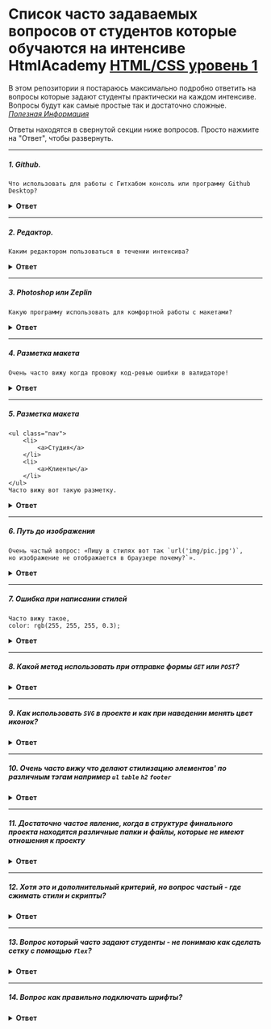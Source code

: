 # Список часто задаваемых вопросов от студентов которые обучаются на интенсиве HtmlAcademy [HTML/CSS уровень 1](https://htmlacademy.ru/intensive/htmlcss)
В этом репозитории я постараюсь максимально подробно ответить на вопросы которые задают студенты практически на каждом интенсиве.
Вопросы будут как самые простые так и достаточно сложные.<br/>
*[Полезная Информация](https://github.com/senchkim/Help---Html-Css-lvl-1/wiki/%D0%A1%D1%82%D1%80%D0%B0%D0%BD%D0%B8%D1%86%D0%B0-%D1%81-%D0%BF%D0%BE%D0%BB%D0%B5%D0%B7%D0%BD%D0%BE%D0%B9-%D0%B8%D0%BD%D1%84%D0%BE%D1%80%D0%BC%D0%B0%D1%86%D0%B8%D0%B5%D0%B9)*

Ответы находятся в свернутой секции ниже вопросов. Просто нажмите на "Ответ", чтобы развернуть.


---

##### 1. Github.
```
Что использовать для работы с Гитхабом консоль или программу Github Desktop?
```

<details><summary><b>Ответ</b></summary>
#### Ответ

Однозначного ответа нет (используя программу Github Desktop можно успешно пройти интенсив), но я советую использовать консоль, хотя и кажется что это сложно на первый взгляд!
Тут стоить отметить, что используя консоль, вы будет использовать минимальное количество команд, а именно всего `4`:
- 1: `git status` — проверить какие файлы вы изменили.
- 2: `git add .` — добавить все изменения чтобы `git` отслеживал измененные файлы.
- 3: `git commit -m "имя коммита""` — сделать коммит или же зафиксировать изменения в гите.
- 4: `git push origin master` — собственно отправить изменения в свой репозиторий.

Стоить добавить, что если вы будете учиться и дальше в Академии, то без консоли не обойтись: дальше будет работа с ветками, надо будет брать изменения из другого репозитория и так далее.
</details>

---

##### 2. Редактор.

```
Каким редактором пользоваться в течении интенсива?
```

<details><summary><b>Ответ</b></summary>

#### Ответ

На лекции советуют использовать либо `Atom` либо `Sublime` - да у них есть преимущества они бесплатные и просты в использовании для нормальной работы придется ставить достаточно много плагинов ( и да их будет достаточно для прохождения интенсива на данном интенсиве),
но если вы планируете серьёзно освоить `FrontEnd` разработку то нужно использовать `IDE` типа `WebStorm` или `PhpStorm` у них очень много возможностей которые уже как говорится из `коробки` то есть встроенных по умолчанию таких как консоль, подсветка синтаксиса, форматирование отступов и так далее...<br/>
`Минус IDE платная программа — месяц бесплатного пользования`
</details>

---

##### 3. Photoshop или Zeplin

```
Какую программу использовать для комфортной работы с макетами?
```

<details><summary><b>Ответ</b></summary>

#### Ответ

Однозначно советую `photoshop` пока это стандарт де факто - дает всю нужную и полезную информацию об элементах в макете, 
в том время как `Zeplin` пытается при выборе элемента в макете дать вам и стили сразу хотя это бесполезная информация которая заводит в заблуждение студентов. <br/>
`Минус - фотошоп платный, неделя бесплатного пользования`
</details>

---

##### 4. Разметка макета

```
Очень часто вижу когда провожу код-ревью ошибки в валидаторе!
```

<details><summary><b>Ответ</b></summary>

#### Ответ

Прежде чем приступать к интенсиву я всем очень советую изучить личный кабинет интенсива (а также пройти интерактивные курсы). Если что не ясно, то спросите у наставника или куратора.
Так вот один из разделов интенсива называется `Критерии`. В нём описаны критерии по которым будут проверять ваш проект. В нём есть критерий `Б5 — Документ проходит проверку на валидность` (ссылочка на [валидатор](https://validator.w3.org/nu/#textarea), так вот перед каждой отправкой проекта на проверку проверяйте ваш код на валидность!
</details>

---

##### 5. Разметка макета

```
<ul class="nav">
    <li>
        <a>Студия</a>
    </li>
    <li>
        <a>Клиенты</a>
    </li>    
</ul>
Часто вижу вот такую разметку.
```

<details><summary><b>Ответ</b></summary>

#### Ответ
>Во-первых
Не бойтесь добавлять классы в разметку.
```
<ul class="nav">
    <li class="nav-item">
        <a class="nav-link">Студия</a>
    </li>
    <li class="nav-item">
        <a class="nav-link">Клиенты</a>
    </li>    
</ul>
```
> Во-вторых<br/>
`.nav a` — не желательно так писать в стилях, потому что стилизовать по тэгу не самая хорошая практика!<br/>
`.nav .nav-link` — стилизация по классу гораздо лучше. Как минимум потому, что неважно какой тэг у вас там `a` или может `span`, 
что позволяет переиспользовать некоторые блоки вашего кода.
</details>

---

##### 6. Путь до изображения

```
Очень частый вопрос: «Пишу в стилях вот так `url('img/pic.jpg')`, 
но изображение не отображается в браузере почему?`».
```

<details><summary><b>Ответ</b></summary>

#### Ответ

Для начала нужно взглянуть на структуру проекта:
> <папка с вашим проектом>
>> <папка css-стили - здесь находится `style.css`> <br/>
>> <папка img-картинки> <br/>
>> <папка js-скрипты> <br/>
>> <index.html>

Когда в `style.css` вы пишите `url('img/pic.jpg')`, то получается что вы ищите папку `img` внутри папки `css`.
Естественно её там нет, потому что у вас неверный относительный путь. 
Вам нужно попасть в `корневую директорию вашего проекта`. Написать нужно вот так `url('../img/pic.jpg')`.
Команда `../` означает переход на одну директорию выше в иерархии каталогов. В нашем случае мы выйдем из папки `css` и попадем в корневую директорию. <br/>
*`Заметка` — в файле `index.html` не нужно не нужно никуда переходить, файл расположен в корневой директории.
`url('img/pic.jpg')` данная запись будет прекрасно работать.*

</details>

---

##### 7. Ошибка при написании стилей

```
Часто вижу такое,
color: rgb(255, 255, 255, 0.3);
```

<details><summary><b>Ответ</b></summary>

#### Ответ

Все максимально просто:<br/>
`color: rgb(255, 255, 255);` - `rgb`принимает 3 параметра <br/>
`color: rgba(255, 255, 255, 0.3);`- `rgba` принимает 4 параметра, последним параметром идёт прозрачность.

</details>

---

##### 8. Какой метод использовать при отправке формы `GET` или `POST`?


<details><summary><b>Ответ</b></summary>

#### Ответ

Начнём с объяснения: <br/>
`GET` — отправляя данные через этот метод, ваши данные будут видны в адресной строке браузера. <br/>
`POST` — отправляя данные через этот метод, ваши данные, соответственно, никто не увидит.<br/>
*Лучше всегда стараться данные пользователя отправлять через метод `POST` дабы избежать утечку данных посторонним лицам.*
 
</details>

---

##### 9. Как использовать `SVG` в проекте и как при наведении менять цвет иконок?


<details><summary><b>Ответ</b></summary>

#### Ответ

1) Иконки `SVG` — можно вставлять в ваш проект через свойство в стилях `background-image` <br/>
2) И так же можно вставлять прямо в верстку `svg` <Ваша иконка> `</svg>` (открыв иконку в вашем редакторе) <br/>
Использовав второй вариант, у вас появляется возможность влиять на цвет иконки через стили
`svg path { fill: <цвет> }`, тем самым не нужно больше держать в проекте 2 картинки — одна
по умолчанию, вторая при наведении!
 
</details>

---

##### 10. Очень часто вижу что делают стилизацию элементов' по различным тэгам например `ul` `table` `h2` `footer`


<details><summary><b>Ответ</b></summary>

#### Ответ

1) На самом деле стилизация по тэгам плохая практика так как у вас теряется модульность. Допустим вы пишите
стилизацию по тэгу `p`. Сделали его красным и вдруг вам нужно сделать тэг `p` внутри определенного блока, допустим, синим, 
но по дефолту он уже красный, и придётся переопределять. И поэтому нужно стилизовать точечно. То есть по `классам`!<br/>
2) Есть дополнительный критерий `Д25`, который говорит о том что можно делать стилизацию по тэгам, но только
 по тем что в нем указаны и приведен список тэгов<br/>

</details>

---

##### 11. Достаточно частое явление, когда в структуре финального проекта находятся различные папки и файлы, которые не имеют отношения к проекту


<details><summary><b>Ответ</b></summary>

#### Ответ

1) Нужно следить за тем чтобы в финальном проекте не оказалось лишних файлов и папок (часто там находятся скриншоты макетов / разделяют иконки и картинки на 2 папки...) кроме тех что требуется создать во время обучения на интенсиве. Если вам что-то нужно создать в процессе разработки, то чтобы эти файлы не оказались в вашем репозитории, отметьте их в `.gitignore`<br/> 
2) Дополнительная информация в критерии `Б14`

</details>

---

##### 12. Хотя это и дополнительный критерий, но вопрос частый - где сжимать стили и скрипты?


<details><summary><b>Ответ</b></summary>

#### Ответ

1) Для получения дополнительных баллов нужно минифицировать стили и скрипты. <br/>
2) [Сжатие CSS](https://css-minifier.com/)<br/>
3) [Сжатие JS](https://jscompress.com/)<br/>
4) *Помните что после каждого исправления стилей и скриптов (ваш наставник попросил что-то изменить или после проверки нужно подправить!) - 
Вам нужно заново их сжимать для поддержания актуального состояния*

</details>

---

##### 13. Вопрос который часто задают студенты - не понимаю как сделать сетку с помощью `flex`?


<details><summary><b>Ответ</b></summary>

#### Ответ

1) Первое что нужно понять для того чтобы сделать сетку на `flex` это нужно сделать ` Контейнер` для блоков которые вам нужно расположить.
```
<ul class="nav">
    <li class="nav-item">
        <a class="nav-link">Студия</a>
    </li>
    <li class="nav-item">
        <a class="nav-link">Клиенты</a>
    </li>    
</ul>
```
К примеру для списка `Контейнеру` `.nav` - нужно задать свойство `display:flex`.

2 -  Второе нужно понять саму концепцию дробления блоков от большого к маленькому и для каждой сущности нужно создать контейнер!<br/>
*Для каждого контейнера нужно задавать `display:flex``*<br/>
Например - у Вас есть футер и в нем 2 блока(left / right) нужно расположить горизонтально / соответственно для 2 блоков
 нужен общий контейнер.<br/>
 В одном из блоков(right) расположен соц сети их тоже нужно расположить горизонтально / и соответственно для них тоже нужен общий контейнер.<br/>
3 - Интересная [игра](https://flexboxfroggy.com/#ru)
</details>

---

##### 14. Вопрос как правильно подключать шрифты?


<details><summary><b>Ответ</b></summary>

#### Ответ

*На интенсиве шрифты подключаются 2 путями, но очень важный момент какой бы вы ни выбрали выберите какой-то один.*

1) Самый просто способ воспользоваться сервисом от [Google](https://fonts.google.com/) <br/>
2) Либо подключить шрифты локально через свойство `@font-face` — шрифты вы найдёте, когда будете скачивать макет.

</details>
